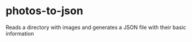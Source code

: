 # photos-to-json
Reads a directory with images and generates a JSON file with their basic information
